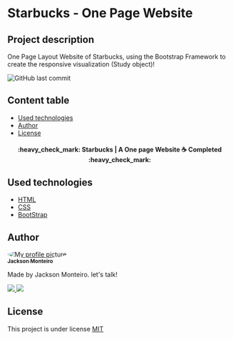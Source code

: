 # Starbucks  - One Page Website

## Project description
<p>
  One Page Layout Website of Starbucks, using the Bootstrap Framework to create the responsive visualization (Study object)!
</p>

![GitHub last commit](https://img.shields.io/github/last-commit/jacksonmonteiro/starbucks?style=flat-square)

## Content table
	
- [Used technologies](#tech)
- [Author](#author)
- [License](#license)


<h4 align="center" >
:heavy_check_mark: Starbucks | A One page Website ☕ Completed :heavy_check_mark:
</h4>

<h2 id="tech">Used technologies</h2>

- [HTML](https://developer.mozilla.org/pt-BR/docs/Web/HTML)
- [CSS](https://developer.mozilla.org/pt-BR/docs/Web/CSS)
- [BootStrap](https://getbootstrap.com/)


<h2 id="author">Author</h2>

<a href="#">
	<img style="border-radius: 50%;" src="https://avatars1.githubusercontent.com/u/54756984?s=60&v=4" alt="My profile picture"/>
 	<br/>
	<sub><b>Jackson Monteiro</b></sub></a> 
 </a>

Made by Jackson Monteiro. let's talk!

<a href="https://www.linkedin.com/in/jackson-monteiro-716353199/" target="_blank">
	<img src="https://img.shields.io/badge/-Jackson-blue?style=flat-square&logo=Linkedin&logoColor=white">
</a>
<a href="mailto:infor.jackson324@gmail.com">
	<img src="https://img.shields.io/badge/-infor.jackson324@gmail.com-c14438?style=flat-square&logo=Gmail&logoColor=white">
</a>

<h2 id="license">License</h2>

This project is under license [MIT](https://github.com/JacksonMonteiro/purchase_of_pizzas/blob/main/LICENSE)
